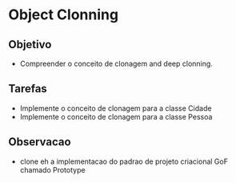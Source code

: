 # Object Clonning

## Objetivo
- Compreender o conceito de clonagem and deep clonning.

## Tarefas
- Implemente o conceito de clonagem para a classe Cidade
- Implemente o conceito de clonagem para a classe Pessoa

## Observacao

- clone eh a implementacao do padrao de projeto criacional GoF chamado Prototype